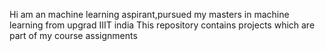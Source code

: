 Hi am an machine learning aspirant,pursued my masters in machine learning from upgrad IIIT india 
This repository contains projects which are part of my course assignments
